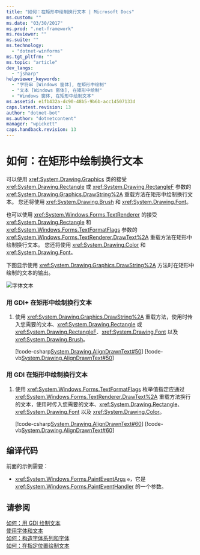 ```yaml
---
title: "如何：在矩形中绘制换行文本 | Microsoft Docs"
ms.custom: ""
ms.date: "03/30/2017"
ms.prod: ".net-framework"
ms.reviewer: ""
ms.suite: ""
ms.technology: 
  - "dotnet-winforms"
ms.tgt_pltfrm: ""
ms.topic: "article"
dev_langs: 
  - "jsharp"
helpviewer_keywords: 
  - "字符串 [Windows 窗体], 在矩形中绘制"
  - "文本 [Windows 窗体], 在矩形中绘制"
  - "Windows 窗体, 在矩形中绘制文本"
ms.assetid: e1fb432a-dc90-48b5-9b6b-acc14507133d
caps.latest.revision: 13
author: "dotnet-bot"
ms.author: "dotnetcontent"
manager: "wpickett"
caps.handback.revision: 13
---
```

# 如何：在矩形中绘制换行文本
可以使用 <xref:System.Drawing.Graphics> 类的接受 <xref:System.Drawing.Rectangle> 或 <xref:System.Drawing.RectangleF> 参数的 <xref:System.Drawing.Graphics.DrawString%2A> 重载方法在矩形中绘制换行文本。  您还将使用 <xref:System.Drawing.Brush> 和 <xref:System.Drawing.Font>。  
  
 也可以使用 <xref:System.Windows.Forms.TextRenderer> 的接受 <xref:System.Drawing.Rectangle> 和 <xref:System.Windows.Forms.TextFormatFlags> 参数的 <xref:System.Windows.Forms.TextRenderer.DrawText%2A> 重载方法在矩形中绘制换行文本。  您还将使用 <xref:System.Drawing.Color> 和 <xref:System.Drawing.Font>。  
  
 下图显示使用 <xref:System.Drawing.Graphics.DrawString%2A> 方法时在矩形中绘制的文本的输出。  
  
 ![字体文本](../../../../docs/framework/winforms/advanced/media/csfontstext2.png "csfontstext2")  
  
### 用 GDI\+ 在矩形中绘制换行文本  
  
1.  使用 <xref:System.Drawing.Graphics.DrawString%2A> 重载方法，使用时传入您需要的文本、<xref:System.Drawing.Rectangle> 或 <xref:System.Drawing.RectangleF>、<xref:System.Drawing.Font> 以及 <xref:System.Drawing.Brush>。  
  
     [!code-csharp[System.Drawing.AlignDrawnText#50](../../../../samples/snippets/csharp/VS_Snippets_Winforms/System.Drawing.AlignDrawnText/CS/Form1.cs#50)]
     [!code-vb[System.Drawing.AlignDrawnText#50](../../../../samples/snippets/visualbasic/VS_Snippets_Winforms/System.Drawing.AlignDrawnText/VB/Form1.vb#50)]  
  
### 用 GDI 在矩形中绘制换行文本  
  
1.  使用 <xref:System.Windows.Forms.TextFormatFlags> 枚举值指定应通过 <xref:System.Windows.Forms.TextRenderer.DrawText%2A> 重载方法换行的文本，使用时传入您需要的文本、<xref:System.Drawing.Rectangle>、<xref:System.Drawing.Font> 以及 <xref:System.Drawing.Color>。  
  
     [!code-csharp[System.Drawing.AlignDrawnText#60](../../../../samples/snippets/csharp/VS_Snippets_Winforms/System.Drawing.AlignDrawnText/CS/Form1.cs#60)]
     [!code-vb[System.Drawing.AlignDrawnText#60](../../../../samples/snippets/visualbasic/VS_Snippets_Winforms/System.Drawing.AlignDrawnText/VB/Form1.vb#60)]  
  
## 编译代码  
 前面的示例需要：  
  
-   <xref:System.Windows.Forms.PaintEventArgs> `e`，它是 <xref:System.Windows.Forms.PaintEventHandler> 的一个参数。  
  
## 请参阅  
 [如何：用 GDI 绘制文本](../../../../docs/framework/winforms/advanced/how-to-draw-text-with-gdi.md)   
 [使用字体和文本](../../../../docs/framework/winforms/advanced/using-fonts-and-text.md)   
 [如何：构造字体系列和字体](../../../../docs/framework/winforms/advanced/how-to-construct-font-families-and-fonts.md)   
 [如何：在指定位置绘制文本](../../../../docs/framework/winforms/advanced/how-to-draw-text-at-a-specified-location.md)